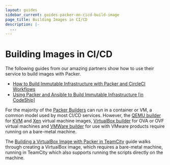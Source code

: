 ```yaml
---
layout: guides
sidebar_current: guides-packer-on-cicd-build-image
page_title: Building Images in CI/CD
description: |-
  ...
---
```


# Building Images in CI/CD

The following guides from our amazing partners show how to use their service to build images with Packer.

- [How to Build Immutable Infrastructure with Packer and CircleCI Workflows](https://docs.google.com/document/d/1hetlS94SpUQ979K-1At9hwn1oDNWHegBqHGNcIFLBoY/edit)
- [Using Packer and Ansible to Build Immutable Infrastructure [in CodeShip]](https://blog.codeship.com/packer-ansible/)

For the majority of the [Packer Builders](https://www.packer.io/docs/builders/index.html) can run in a container or VM, a common model used by most CI/CD services. However, the [QEMU builder](https://www.packer.io/docs/builders/qemu.html) for [KVM](https://www.linux-kvm.org/page/Main_Page) and [Xen](https://www.xenproject.org/) virtual machine images, [VirtualBox builder](https://www.packer.io/docs/builders/virtualbox.html) for OVA or OVF virtual machines and [VMWare builder](https://www.packer.io/docs/builders/vmware.html) for use with VMware products require running on a bare-metal machine.

The [Building a VirtualBox Image with Packer in TeamCity](./building-virtualbox-image.html) guide walks through creating a VirtualBox image, which requires a bare-metal machine, running in TeamCity which also supports running the scripts directly on the machine.
